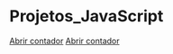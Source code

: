 # Projetos_JavaScript

[Abrir contador](https://github.com/AndersonNP/Projetos_JavaScript/blob/master/root/counter/index.html)
[Abrir contador](https://github.com/AndersonNP/Projetos_JavaScript/root/counter/index.html)

